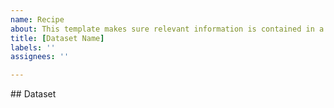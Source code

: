 ```yaml
---
name: Recipe
about: This template makes sure relevant information is contained in a new recipe pull request.
title: [Dataset Name]
labels: ''
assignees: ''

---
```

<!--
👋 Thanks for opening a PR! This template describes the relevant information for a new recipe pull request.

Appropriate files:
Do you have a recipe module (ex. recipe.py) meta.yaml in this PR? If you don't know what those are, please check out the sandbox https://mybinder.org/v2/gh/pangeo-forge/sandbox/binder or https://pangeo-forge.readthedocs.io/en/latest/introduction_tutorial/intro_tutorial_part3.html
--!>

## Dataset
<!-- If you have created an issue for this dataset, please reference it here.  If not, you can include the relevant information from the issue template  https://github.com/pangeo-forge/staged-recipes/issues/new/choose in this PR --!>
